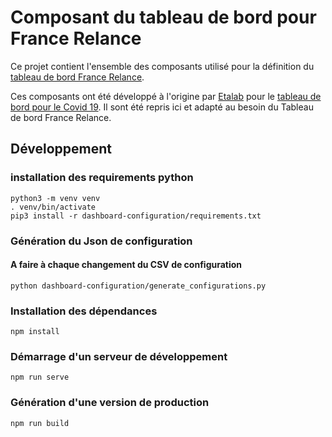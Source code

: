 # Composant du tableau de bord pour France Relance

Ce projet contient l'ensemble des composants utilisé pour la définition du [tableau de bord France Relance](https://www.economie.gouv.fr/plan-de-relance/tableau-de-bord).

Ces composants ont été développé à l'origine par [Etalab](https://www.etalab.gouv.fr/) pour le [tableau de bord pour le Covid 19](https://github.com/etalab/covid19-dashboard-widgets). Il sont été repris ici et adapté au besoin du Tableau de bord France Relance.

## Développement

### installation des requirements python
```
python3 -m venv venv
. venv/bin/activate
pip3 install -r dashboard-configuration/requirements.txt
```

### Génération du Json de configuration
#### A faire à chaque changement du CSV de configuration
```
python dashboard-configuration/generate_configurations.py
```

### Installation des dépendances
```
npm install
```

### Démarrage d'un serveur de développement
```
npm run serve
```

### Génération d'une version de production
```
npm run build
```
